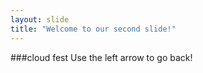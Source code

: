 ```yaml
---
layout: slide
title: "Welcome to our second slide!"
---
```

###cloud fest
Use the left arrow to go back!
